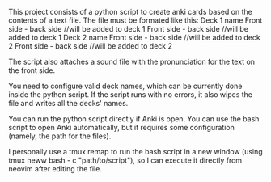 This project consists of a python script to create anki cards based on the contents of a text file. The file must be formated like this:
Deck 1 name
Front side - back side //will be added to deck 1
Front side - back side //will be added to deck 1
Deck 2 name
Front side - back side //will be added to deck 2
Front side - back side //will be added to deck 2

The script also attaches a sound file with the pronunciation for the text on the front side.

You need to configure valid deck names, which can be currently done inside the python script. If the script runs with no errors, it also wipes the file and writes all the decks' names.

You can run the python script directly if Anki is open. You can use the bash script to open Anki automatically, but it requires some configuration (namely, the path for the files).

I personally use a tmux remap to run the bash script in a new window (using tmux neww bash - c "path/to/script"), so I can execute it directly from neovim after editing the file.
